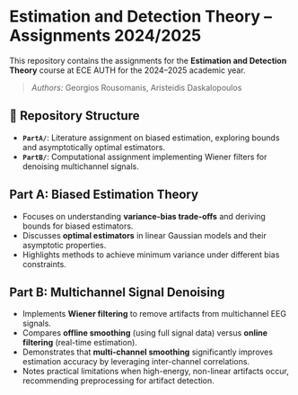 # Estimation and Detection Theory – Assignments 2024/2025

This repository contains the assignments for the **Estimation and Detection Theory** course at ECE AUTH for the 2024–2025 academic year.

> *Authors:* Georgios Rousomanis, Aristeidis Daskalopoulos

## 📂 Repository Structure

* **`PartA/`**: Literature assignment on biased estimation, exploring bounds and asymptotically optimal estimators.
* **`PartB/`**: Computational assignment implementing Wiener filters for denoising multichannel signals.

## Part A: Biased Estimation Theory

* Focuses on understanding **variance-bias trade-offs** and deriving bounds for biased estimators.
* Discusses **optimal estimators** in linear Gaussian models and their asymptotic properties.
* Highlights methods to achieve minimum variance under different bias constraints.

## Part B: Multichannel Signal Denoising

* Implements **Wiener filtering** to remove artifacts from multichannel EEG signals.
* Compares **offline smoothing** (using full signal data) versus **online filtering** (real-time estimation).
* Demonstrates that **multi-channel smoothing** significantly improves estimation accuracy by leveraging inter-channel correlations.
* Notes practical limitations when high-energy, non-linear artifacts occur, recommending preprocessing for artifact detection.
